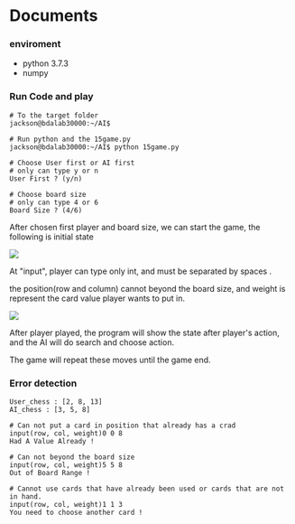 # Documents

### enviroment
- python 3.7.3
- numpy 

### Run Code and play

```
# To the target folder
jackson@bdalab30000:~/AI$

# Run python and the 15game.py
jackson@bdalab30000:~/AI$ python 15game.py

# Choose User first or AI first
# only can type y or n
User First ? (y/n)

# Choose board size
# only can type 4 or 6 
Board Size ? (4/6)

```
After chosen first player and board size, we can start the game, the following is initial state

![](https://i.imgur.com/dZsDDql.png)

At "input", player can type only int, and must be separated by spaces .

the position(row and column) cannot beyond the board size, and weight is represent the card value player wants to put in.

![](https://i.imgur.com/Um23fed.png)

After player played, the program will show the state after player's action, and the AI will do search and choose action.

The game will repeat these moves until the game end.

### Error detection

```
User_chess : [2, 8, 13]
AI_chess : [3, 5, 8]

# Can not put a card in position that already has a crad
input(row, col, weight)0 0 8
Had A Value Already !

# Can not beyond the board size
input(row, col, weight)5 5 8
Out of Board Range !

# Cannot use cards that have already been used or cards that are not in hand.
input(row, col, weight)1 1 3
You need to choose another card !

```